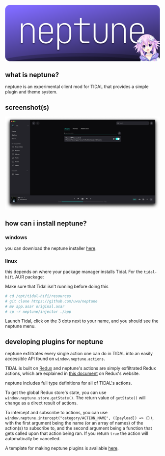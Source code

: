 ![neptune](https://github.com/uwu/neptune/raw/master/assets/banner.svg)

## what is neptune?
neptune is an experimental client mod for TIDAL that provides a simple plugin and theme system.

## screenshot(s)
![a screenshot of the neptune settings tab](https://github.com/uwu/neptune/raw/master/assets/neptune-screenshot.png)

## how can i install neptune?

### windows
you can download the neptune installer [here](https://github.com/uwu/neptune-installer/releases).

### linux
this depends on where your package manager installs Tidal.
For the `tidal-hifi` AUR package:

Make sure that Tidal isn't running before doing this

```sh
# cd /opt/tidal-hifi/resources
# git clone https://github.com/uwu/neptune
# mv app.asar original.asar
# cp -r neptune/injector ./app
```

Launch Tidal, click on the 3 dots next to your name, and you should see the neptune menu.

## developing plugins for neptune
neptune exfiltrates every single action one can do in TIDAL into an easily accessible API found on `window.neptune.actions`.

TIDAL is built on [Redux](https://redux.js.org) and neptune's actions are simply exfiltrated Redux actions, which are explained in [this document](https://redux.js.org/tutorials/fundamentals/part-2-concepts-data-flow#actions) on Redux's website.

neptune includes full type definitions for all of TIDAL's actions.

To get the global Redux store's state, you can use `window.neptune.store.getState()`. The return value of `getState()` will change as a direct result of actions.

To intercept and subscribe to actions, you can use `window.neptune.intercept("category/ACTION_NAME", ([payload]) => {})`, with the first argument being the name (or an array of names) of the action(s) to subscribe to, and the second argument being a function that gets called upon that action being ran. If you return `true` the action will automatically be cancelled.

A template for making neptune plugins is available [here](https://github.com/uwu/neptune-installer).
